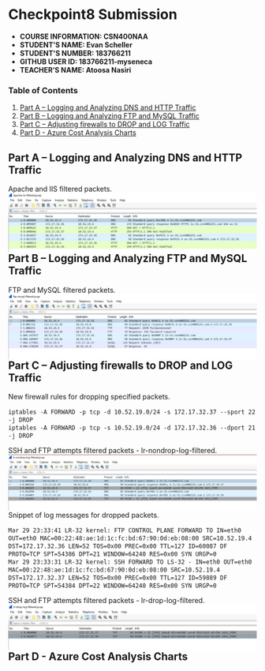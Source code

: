 # Checkpoint8 Submission

- **COURSE INFORMATION: CSN400NAA**
- **STUDENT’S NAME: Evan Scheller**
- **STUDENT'S NUMBER: 183766211**
- **GITHUB USER ID: 183766211-myseneca**
- **TEACHER’S NAME: Atoosa Nasiri**

### Table of Contents

1. [Part A – Logging and Analyzing DNS and HTTP Traffic](#part-a---logging-and-analyzing-dns-and-http-traffic)
2. [Part B – Logging and Analyzing FTP and MySQL Traffic](#part-b---logging-and-analyzing-ftp-and-mysql-traffic)
3. [Part C – Adjusting firewalls to DROP and LOG Traffic](#part-c---adjusting-firewalls-to-drop-and-log-traffic)
4. [Part D - Azure Cost Analysis Charts](#part-d---azure-cost-analysis-charts)

## Part A – Logging and Analyzing DNS and HTTP Traffic
Apache and IIS filtered packets.
<img src="./images/apache-iis-filtered-ss.jpg"
     alt="apache-iis-filtered"
     style="float: left; margin-right: 10px;" />
## Part B – Logging and Analyzing FTP and MySQL Traffic
FTP and MySQL filtered packets.
<img src="./images/ftp-mysql-filtered-ss.jpg"
     alt="ftp-mysql-filtered"
     style="float: left; margin-right: 10px;" />
## Part C – Adjusting firewalls to DROP and LOG Traffic
New firewall rules for dropping specified packets.
```
iptables -A FORWARD -p tcp -d 10.52.19.0/24 -s 172.17.32.37 --sport 22 -j DROP 
iptables -A FORWARD -p tcp -s 10.52.19.0/24 -d 172.17.32.36 --dport 21 -j DROP
```
SSH and FTP attempts filtered packets - lr-nondrop-log-filtered.
<img src="./images/lr-nondrop-log-filtered-ss.jpg"
     alt="lr-nondrop-log-filtered"
     style="float: left; margin-right: 10px;" />

Snippet of log messages for dropped packets.
```
Mar 29 23:33:41 LR-32 kernel: FTP CONTROL PLANE FORWARD TO IN=eth0 OUT=eth0 MAC=00:22:48:ae:1d:1c:fc:bd:67:90:0d:eb:08:00 SRC=10.52.19.4 DST=172.17.32.36 LEN=52 TOS=0x00 PREC=0x00 TTL=127 ID=60087 DF PROTO=TCP SPT=54386 DPT=21 WINDOW=64240 RES=0x00 SYN URGP=0
Mar 29 23:33:31 LR-32 kernel: SSH FORWARD TO LS-32 - IN=eth0 OUT=eth0 MAC=00:22:48:ae:1d:1c:fc:bd:67:90:0d:eb:08:00 SRC=10.52.19.4 DST=172.17.32.37 LEN=52 TOS=0x00 PREC=0x00 TTL=127 ID=59889 DF PROTO=TCP SPT=54384 DPT=22 WINDOW=64240 RES=0x00 SYN URGP=0
```
SSH and FTP attempts filtered packets - lr-drop-log-filtered.
<img src="./images/lr-drop-log-filtered-ss.jpg"
     alt="lr-drop-log-filtered"
     style="float: left; margin-right: 10px;" />

## Part D - Azure Cost Analysis Charts